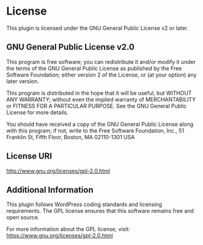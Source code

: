 # License

This plugin is licensed under the GNU General Public License v2 or later.

## GNU General Public License v2.0

This program is free software; you can redistribute it and/or modify
it under the terms of the GNU General Public License as published by
the Free Software Foundation; either version 2 of the License, or
(at your option) any later version.

This program is distributed in the hope that it will be useful,
but WITHOUT ANY WARRANTY; without even the implied warranty of
MERCHANTABILITY or FITNESS FOR A PARTICULAR PURPOSE. See the
GNU General Public License for more details.

You should have received a copy of the GNU General Public License
along with this program; if not, write to the Free Software
Foundation, Inc., 51 Franklin St, Fifth Floor, Boston, MA 02110-1301 USA

## License URI

http://www.gnu.org/licenses/gpl-2.0.html

## Additional Information

This plugin follows WordPress coding standards and licensing requirements.
The GPL license ensures that this software remains free and open source.

For more information about the GPL license, visit:
https://www.gnu.org/licenses/gpl-2.0.html